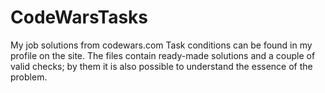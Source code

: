 # CodeWarsTasks
My job solutions from codewars.com
Task conditions can be found in my profile on the site.
The files contain ready-made solutions and a couple of valid checks;
by them it is also possible to understand the essence of the problem.
